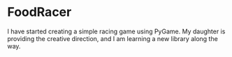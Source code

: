 # FoodRacer

I have started creating a simple racing game using PyGame. My daughter is providing the creative direction, and I am learning a new library along the way.
